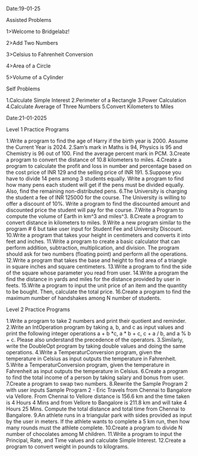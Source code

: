 Date:19-01-25

Assisted Problems

1>Welcome to Bridgelabz!

2>Add Two Numbers

3>Celsius to Fahrenheit Conversion

4>Area of a Circle

5>Volume of a Cylinder

Self Problems

1.Calculate Simple Interest
2.Perimeter of a Rectangle
3.Power Calculation
4.Calculate Average of Three Numbers
5.Convert Kilometers to Miles


Date:21-01-2025

Level 1 Practice Programs

1.Write a program to find the age of Harry if the birth year is 2000. Assume the Current Year is 2024.
2.Sam’s mark in Maths is 94, Physics is 95 and Chemistry is 96 out of 100. Find the average percent mark in PCM.
3.Create a program to convert the distance of 10.8 kilometers to miles.
4.Create a program to calculate the profit and loss in number and percentage based on the cost price of INR 129 and the selling price of INR 191.
5.Suppose you have to divide 14 pens among 3 students equally. Write a program to find how many pens each student will get if the pens must be divided equally. Also, find the remaining non-distributed pens.
6.The University is charging the student a fee of INR 125000 for the course. The University is willing to offer a discount of 10%. Write a program to find the discounted amount and discounted price the student will pay for the course.
7.Write a Program to compute the volume of Earth in km^3 and miles^3.
8.Create a program to convert distance in kilometers to miles.
9.Write a new program similar to the program # 6 but take user input for Student Fee and University Discount.
10.Write a program that takes your height in centimeters and converts it into feet and inches.
11.Write a program to create a basic calculator that can perform addition, subtraction, multiplication, and division. The program should ask for two numbers (floating point) and perform all the operations.
12.Write a program that takes the base and height to find area of a triangle in square inches and square centimeters.
13.Write a program to find the side of the square whose parameter you read from user.
14.Write a program the find the distance in yards and miles for the distance provided by user in feets.
15.Write a program to input the unit price of an item and the quantity to be bought. Then, calculate the total price.
16.Create a program to find the maximum number of handshakes among N number of students.

Level 2 Practice Programs

1.Write a program to take 2 numbers and print their quotient and reminder.
2.Write an IntOperation program by taking a, b, and c as input values and print the following integer operations a + b *c, a * b + c, c + a / b, and a % b + c. Please also understand the precedence of the operators.
3.Similarly, write the DoubleOpt program by taking double values and doing the same operations.
4.Write a TemperaturConversion program, given the temperature in Celsius as input outputs the temperature in Fahrenheit.
5.Write a TemperaturConversion program, given the temperature in Fahrenheit as input outputs the temperature in Celsius.
6.Create a program to find the total income of a person by taking salary and bonus from user.
7.Create a program to swap two numbers.
8.Rewrite the Sample Program 2 with user inputs Sample Program 2 - Eric Travels from Chennai to Bangalore via Vellore. From Chennai to Vellore distance is 156.6 km and the time taken is 4 Hours 4 Mins and from Vellore to Bangalore is 211.8 km and will take 4 Hours 25 Mins. Compute the total distance and total time from Chennai to Bangalore.
9.An athlete runs in a triangular park with sides provided as input by the user in meters. If the athlete wants to complete a 5 km run, then how many rounds must the athlete complete.
10.Create a program to divide N number of chocolates among M children.
11.Write a program to input the Principal, Rate, and Time values and calculate Simple Interest.
12.Create a program to convert weight in pounds to kilograms.


